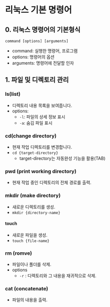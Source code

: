 # 리눅스 기본 명령어

## 0. 리눅스 명령어의 기본형식
```
command [options] [arguments]
```

- command: 실행한 명령어, 프로그램
- options: 명령어의 옵션
- arguments: 명령어에 전달할 인자

## 1. 파일 및 디렉토리 관리

### ls(list)
- 디렉토리 내용 목록을 보여줍니다.
- options:
    - `-l`: 파일의 상세 정보 표시
    - `-a`: 숨김 파일 표시

### cd(change directory)
- 현재 작업 디렉토리를 변경합니다.
- `cd {target-directory}`
    - target-directory는 자동완성 기능을 활용(TAB)


### pwd (print working directory)
- 현재 작업 중인 디렉토리의 전체 경로를 출력.

### mkdir (make directory)
- 새로운 디렉토리를 생성.
- `mkdir {directory-name}`

#### touch
- 새로운 파일을 생성.
- `touch {file-name}`


### rm (romve)
- 파일이나 폴더를 삭제.
- options
    - `-r` : 디렉토리와 그 내용을 재귀적으로 삭제.

### cat (concatenate)
- 파일의 내용을 출력.
